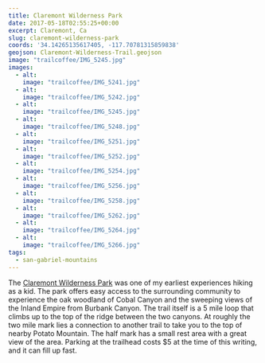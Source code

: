 ```yaml
---
title: Claremont Wilderness Park
date: 2017-05-18T02:55:25+00:00
excerpt: Claremont, Ca
slug: claremont-wilderness-park
coords: '34.14265135617405, -117.70781315859838'
geojson: Claremont-Wilderness-Trail.geojson
image: "trailcoffee/IMG_5245.jpg"
images:
  - alt: 
    image: "trailcoffee/IMG_5241.jpg"
  - alt: 
    image: "trailcoffee/IMG_5242.jpg"
  - alt: 
    image: "trailcoffee/IMG_5245.jpg"
  - alt: 
    image: "trailcoffee/IMG_5248.jpg"
  - alt: 
    image: "trailcoffee/IMG_5251.jpg"
  - alt: 
    image: "trailcoffee/IMG_5252.jpg"
  - alt: 
    image: "trailcoffee/IMG_5254.jpg"
  - alt: 
    image: "trailcoffee/IMG_5256.jpg"
  - alt: 
    image: "trailcoffee/IMG_5258.jpg"
  - alt: 
    image: "trailcoffee/IMG_5262.jpg"
  - alt: 
    image: "trailcoffee/IMG_5264.jpg"
  - alt: 
    image: "trailcoffee/IMG_5266.jpg"
tags:
  - san-gabriel-mountains
---
```

The <a href="http://www.ci.claremont.ca.us/government/departments-divisions/human-services/parks/claremont-hills-wilderness-park-chwp/history-of-claremont-hills-wilderness-park">Claremont Wilderness Park</a> was one of my earliest experiences hiking as a kid. The park offers easy access to the surrounding community to experience the oak woodland of Cobal Canyon and the sweeping views of the Inland Empire from Burbank Canyon. The trail itself is a 5 mile loop that climbs up to the top of the ridge between the two canyons. At roughly the two mile mark lies a connection to another trail to take you to the top of nearby Potato Mountain. The half mark has a small rest area with a great view of the area. Parking at the trailhead costs $5 at the time of this writing, and it can fill up fast.




